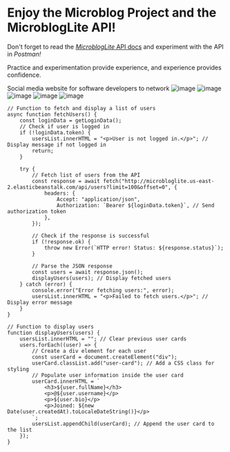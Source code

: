 # Enjoy the Microblog Project and the MicroblogLite API!

Don't forget to read the [*MicroblogLite* API docs](http://microbloglite.us-east-2.elasticbeanstalk.com/docs) and experiment with the API in *Postman!*

Practice and experimentation provide experience, and experience provides confidence.



Social media website for software developers to network 
![image](https://github.com/GuadalupeArgumedoSaucedo/capstone3/assets/166437700/246a1884-9390-4f8a-9de7-3fefc2f7363b)
![image](https://github.com/GuadalupeArgumedoSaucedo/capstone3/assets/166437700/f12bba18-a826-4187-8331-52ff27e7a360)
![image](https://github.com/GuadalupeArgumedoSaucedo/capstone3/assets/166437700/6c6d08b0-d8fd-4955-835a-f0f21a708c09)
![image](https://github.com/GuadalupeArgumedoSaucedo/capstone3/assets/166437700/6801aaaf-5f94-4483-9463-64a009857669)
![image](https://github.com/GuadalupeArgumedoSaucedo/capstone3/assets/166437700/39cfa677-a519-49a6-ab76-319f4fb8c258)

    // Function to fetch and display a list of users
    async function fetchUsers() {
        const loginData = getLoginData();
        // Check if user is logged in
        if (!loginData.token) {
            usersList.innerHTML = "<p>User is not logged in.</p>"; // Display message if not logged in
            return;
        }

        try {
            // Fetch list of users from the API
            const response = await fetch("http://microbloglite.us-east-2.elasticbeanstalk.com/api/users?limit=100&offset=0", {
                headers: {
                    Accept: "application/json",
                    Authorization: `Bearer ${loginData.token}`, // Send authorization token
                },
            });

            // Check if the response is successful
            if (!response.ok) {
                throw new Error(`HTTP error! Status: ${response.status}`);
            }

            // Parse the JSON response
            const users = await response.json();
            displayUsers(users); // Display fetched users
        } catch (error) {
            console.error("Error fetching users:", error);
            usersList.innerHTML = "<p>Failed to fetch users.</p>"; // Display error message
        }
    }

    // Function to display users
    function displayUsers(users) {
        usersList.innerHTML = ""; // Clear previous user cards
        users.forEach((user) => {
            // Create a div element for each user
            const userCard = document.createElement("div");
            userCard.classList.add("user-card"); // Add a CSS class for styling
            // Populate user information inside the user card
            userCard.innerHTML = `
                <h3>${user.fullName}</h3>
                <p>@${user.username}</p>
                <p>${user.bio}</p>
                <p>Joined: ${new Date(user.createdAt).toLocaleDateString()}</p>
            `;
            usersList.appendChild(userCard); // Append the user card to the list
        });
    }





